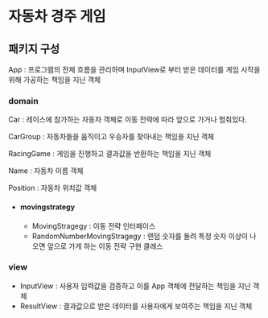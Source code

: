 # 자동차 경주 게임



## 패키지 구성



App : 프로그램의 전체 흐름을 관리하며 InputView로 부터 받은 데이터를 게임 시작을 위해 가공하는 책임을 지닌 객체



### domain

Car :  레이스에 참가하는 자동차 객체로 이동 전략에 따라 앞으로 가거나 멈춰있다.

CarGroup : 자동차들을 움직이고 우승자를 찾아내는 책임을 지닌 객체

RacingGame : 게임을 진행하고 결과값을 반환하는 책임을 지닌 객체

Name : 자동차 이름 객체

Position : 자동차 위치값 객체

- #### movingstrategy

  - MovingStragegy : 이동 전략 인터페이스
  - RandomNumberMovingStragegy : 랜덤 숫자를 돌려 특정 숫자 이상이 나오면 앞으로 가게 하는 이동 전략 구현 클래스 

  

### view

- InputView : 사용자 입력값을 검증하고 이를 App 객체에 전달하는 책임을 지닌 객체
- ResultView : 결과값으로 받은 데이터를 사용자에게 보여주는 책임을 지닌 객체
